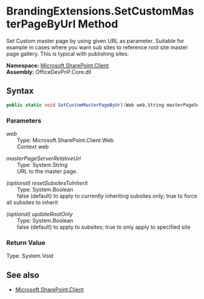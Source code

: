 # BrandingExtensions.SetCustomMasterPageByUrl Method  
Set Custom master page by using given URL as parameter. Suitable for example in cases where you want sub sites to reference root site master page gallery. This is typical with publishing sites.  

**Namespace:** [Microsoft.SharePoint.Client](Microsoft.SharePoint.Client.md)  
**Assembly:** OfficeDevPnP.Core.dll  
## Syntax
```C#
public static void SetCustomMasterPageByUrl(Web web,String masterPageServerRelativeUrl,Boolean resetSubsitesToInherit,Boolean updateRootOnly)
```
### Parameters
*web*  
&emsp;&emsp;Type: Microsoft.SharePoint.Client.Web  
&emsp;&emsp;Context web  
  
*masterPageServerRelativeUrl*  
&emsp;&emsp;Type: System.String  
&emsp;&emsp;URL to the master page.  
  
*(optional) resetSubsitesToInherit*  
&emsp;&emsp;Type: System.Boolean  
&emsp;&emsp;false (default) to apply to currently inheriting subsites only; true to force all subsites to inherit  
  
*(optional) updateRootOnly*  
&emsp;&emsp;Type: System.Boolean  
&emsp;&emsp;false (default) to apply to subsites; true to only apply to specified site  
  
### Return Value
Type: System.Void  

## See also
- [Microsoft.SharePoint.Client](Microsoft.SharePoint.Client.md)
